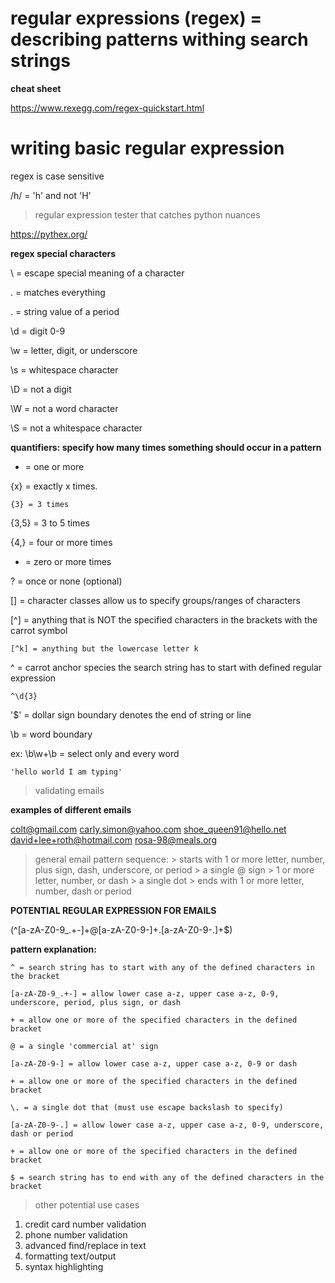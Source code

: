 # regular expressions (regex) = describing patterns withing search strings

__cheat sheet__

https://www.rexegg.com/regex-quickstart.html

# writing basic regular expression

regex is case sensitive

/h/ = 'h' and not 'H'

> regular expression tester that catches python nuances

https://pythex.org/

__regex special characters__

\ = escape special meaning of a character

. = matches everything

\. = string value of a period

\d = digit 0-9

\w = letter, digit, or underscore

\s = whitespace character

\D = not a digit

\W = not a word character

\S = not a whitespace character

__quantifiers: specify how many times something should occur in a pattern__

+ = one or more

{x} = exactly x times.

    {3} = 3 times

{3,5} = 3 to 5 times

{4,} = four or more times

* = zero or more times

? = once or none (optional)

[] = character classes allow us to specify groups/ranges of characters

[^] = anything that is NOT the specified characters in the brackets with the carrot symbol

    [^k] = anything but the lowercase letter k

^ = carrot anchor species the search string has to start with defined regular expression

    ^\d{3}

'$' = dollar sign boundary denotes the end of string or line

\b = word boundary

ex: \b\w+\b = select only and every word

    'hello world I am typing'

> validating emails

__examples of different emails__

colt@gmail.com
carly.simon@yahoo.com
shoe_queen91@hello.net
david+lee+roth@hotmail.com
rosa-98@meals.org

> general email pattern sequence:
    > starts with 1 or more letter, number, plus sign, dash, underscore, or period
    > a single @ sign
    > 1 or more letter, number, or dash
    > a single dot
    > ends with 1 or more letter, number, dash or period

__POTENTIAL REGULAR EXPRESSION FOR EMAILS__

(^[a-zA-Z0-9_.+-]+@[a-zA-Z0-9-]+\.[a-zA-Z0-9-.]+$)

__pattern explanation:__

    ^ = search string has to start with any of the defined characters in the bracket

    [a-zA-Z0-9_.+-] = allow lower case a-z, upper case a-z, 0-9, underscore, period, plus sign, or dash

    + = allow one or more of the specified characters in the defined bracket

    @ = a single 'commercial at' sign

    [a-zA-Z0-9-] = allow lower case a-z, upper case a-z, 0-9 or dash

    + = allow one or more of the specified characters in the defined bracket

    \. = a single dot that (must use escape backslash to specify)

    [a-zA-Z0-9-.] = allow lower case a-z, upper case a-z, 0-9, underscore, dash or period

    + = allow one or more of the specified characters in the defined bracket

    $ = search string has to end with any of the defined characters in the bracket

> other potential use cases

1. credit card number validation
2. phone number validation
3. advanced find/replace in text
4. formatting text/output
5. syntax highlighting